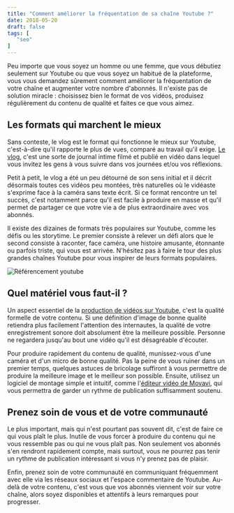 ```yaml
---
title: "Comment améliorer la fréquentation de sa chaîne Youtube ?"
date: 2018-05-20
draft: false
tags: [
   "seo"
]
---
```


Peu importe que vous soyez un homme ou une femme, que vous d&eacute;butiez seulement sur Youtube ou que vous soyez un habitu&eacute; de la plateforme, vous vous demandez s&ucirc;rement comment am&eacute;liorer la fr&eacute;quentation de votre cha&icirc;ne et augmenter votre nombre d'abonn&eacute;s. Il n'existe pas de solution miracle&nbsp;: choisissez bien le format de vos vid&eacute;os, produisez r&eacute;guli&egrave;rement du contenu de qualit&eacute; et faites ce que vous aimez.

## Les formats qui marchent le mieux

Sans conteste, le vlog est le format qui fonctionne le mieux sur Youtube, c'est-&agrave;-dire qu'il rapporte le plus de vues, compar&eacute; au travail qu'il exige. <a href="https://www.youtube.com/watch?v=dGLEEZZ15N4">Le vlog</a>, c'est une sorte de journal intime film&eacute; et publi&eacute; en vid&eacute;o dans lequel vous invitez les gens &agrave; vous suivre dans vos journ&eacute;es et/ou vos r&eacute;flexions.

Petit &agrave; petit, le vlog a &eacute;t&eacute; un peu d&eacute;tourn&eacute; de son sens initial et il d&eacute;crit d&eacute;sormais toutes ces vid&eacute;os peu mont&eacute;es, tr&egrave;s naturelles o&ugrave; le vid&eacute;aste s'exprime face &agrave; la cam&eacute;ra sans texte &eacute;crit. Si ce format rencontre un tel succ&egrave;s, c'est notamment parce qu'il est facile &agrave; produire en masse et qu'il permet de partager ce que votre vie a de plus extraordinaire avec vos abonn&eacute;s.

Il existe des dizaines de formats tr&egrave;s populaires sur Youtube, comme les d&eacute;fis ou les storytime. Le premier consiste &agrave; relever un d&eacute;fi alors que le second consiste &agrave; raconter, face cam&eacute;ra, une histoire amusante, &eacute;tonnante ou parfois triste, qui vous est arriv&eacute;e. N'h&eacute;sitez pas &agrave; faire le tour des plus grandes cha&icirc;nes Youtube pour vous inspirer de leurs formats populaires.

![Référencement youtube](/images/seo-youtube/youtube.jpg)

## Quel mat&eacute;riel vous faut-il&nbsp;?

Un aspect essentiel de la <a href="https://support.google.com/youtube/answer/141808?hl=fr&amp;ref_topic=1115985">production de vid&eacute;os sur Youtube</a>, c'est la qualit&eacute; formelle de votre contenu. Si une d&eacute;finition d'image de bonne qualit&eacute; retiendra plus facilement l'attention des internautes, la qualit&eacute; de votre enregistrement sonore doit absolument &ecirc;tre la meilleure possible. Personne ne regardera jusqu'au bout une vid&eacute;o qu'il est d&eacute;sagr&eacute;able d'&eacute;couter.

Pour produire rapidement du contenu de qualit&eacute;, munissez-vous d'une cam&eacute;ra et d'un micro de bonne qualit&eacute;. Pas la peine de vous ruiner dans un premier temps, quelques astuces de bricolage suffiront &agrave; vous permettre de produire la meilleure image et le meilleur son possible. Ensuite, utilisez un logiciel de montage simple et intuitif, comme l'<a href="https://www.movavi.com/fr/videoeditor/">&eacute;diteur vid&eacute;o de Movavi</a>, qui vous permettra de garder un rythme de publication suffisamment soutenu.

## Prenez soin de vous et de votre communaut&eacute;

Le plus important, mais qui n'est pourtant pas souvent dit, c'est de faire ce qui vous pla&icirc;t le plus. Inutile de vous forcer &agrave; produire du contenu qui ne vous ressemble pas ou qui ne vous pla&icirc;t pas. Non seulement vos abonn&eacute;s s'en rendront rapidement compte, mais surtout, vous ne pourrez pas tenir un rythme de publication int&eacute;ressant si vous n'y prenez pas de plaisir.

Enfin, prenez soin de votre communaut&eacute; en communiquant fr&eacute;quemment avec elle via les r&eacute;seaux sociaux et l'espace commentaire de Youtube. Au-del&agrave; de votre contenu, c'est vous que vos abonn&eacute;s viennent voir sur votre cha&icirc;ne, alors soyez disponibles et attentifs &agrave; leurs remarques pour progresser.
